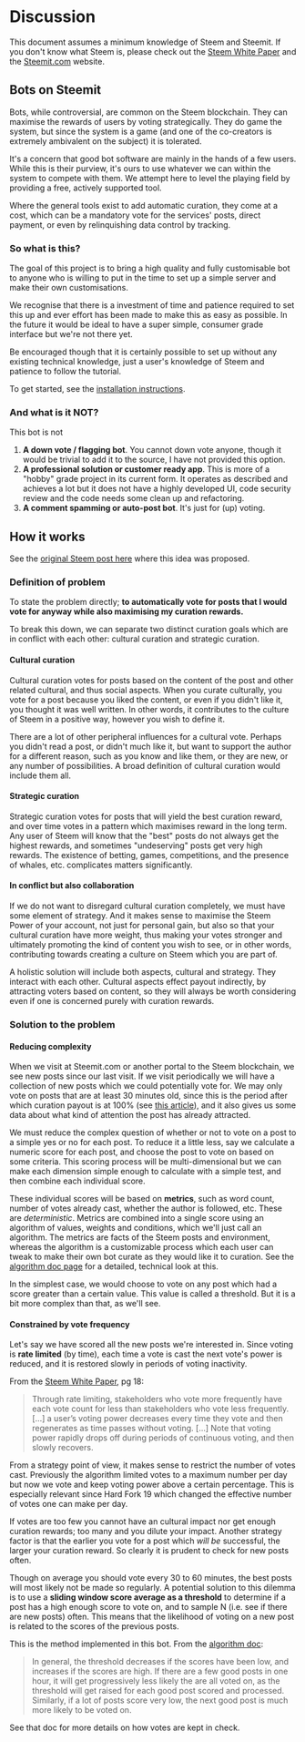 # Discussion

This document assumes a minimum knowledge of Steem and Steemit. If you don't know what Steem is, please check out the [Steem White Paper](https://steem.io/SteemWhitePaper.pdf) and the [Steemit.com](https://steemit.com) website.

## Bots on Steemit

Bots, while controversial, are common on the Steem blockchain. They can maximise the rewards of users by voting strategically. They do game the system, but since the system is a game (and one of the co-creators is extremely ambivalent on the subject) it is tolerated.

It's a concern that good bot software are mainly in the hands of a few users. While this is their purview, it's ours to use whatever we can within the system to compete with them. We attempt here to level the playing field by providing a free, actively supported tool.

Where the general tools exist to add automatic curation, they come at a cost, which can be a mandatory vote for the services' posts, direct payment, or even by relinquishing data control by tracking.

### So what is this?

The goal of this project is to bring a high quality and fully customisable bot to anyone who is willing to put in the time to set up a simple server and make their own customisations.

We recognise that there is a investment of time and patience required to set this up and ever effort has been made to make this as easy as possible. In the future it would be ideal to have a super simple, consumer grade interface but we're not there yet.

Be encouraged though that it is certainly possible to set up without any existing technical knowledge, just a user's knowledge of Steem and patience to follow the tutorial.

To get started, see the [installation instructions](/docs/installation.md).

### And what is it NOT?

This bot is not

1. **A down vote / flagging bot**. You cannot down vote anyone, though it would be trivial to add it to the source, I have not provided this option.
2. **A professional solution or customer ready app**. This is more of a "hobby" grade project in its current form. It operates as described and achieves a lot but it does not have a highly developed UI, code security review and the code needs some clean up and refactoring.
3. **A comment spamming or auto-post bot**. It's just for (up) voting.

## How it works

See the [original Steem post here](https://steemit.com/curation/@personz/5qnnnx-free-open-source-steemit-bot-proposal-and-question) where this idea was proposed.

### Definition of problem

To state the problem directly; **to automatically vote for posts that I would vote for anyway while also maximising my curation rewards.**

To break this down, we can separate two distinct curation goals which are in conflict with each other: cultural curation and strategic curation.

#### Cultural curation

Cultural curation votes for posts based on the content of the post and other related cultural, and thus social aspects. When you curate culturally, you vote for a post because you liked the content, or even if you didn't like it, you thought it was well written. In other words, it contributes to the culture of Steem in a positive way, however you wish to define it.

There are a lot of other peripheral influences for a cultural vote. Perhaps you didn't read a post, or didn't much like it, but want to support the author for a different reason, such as you know and like them, or they are new, or any number of possibilities. A broad definition of cultural curation would include them all.

#### Strategic curation

Strategic curation votes for posts that will yield the best curation reward, and over time votes in a pattern which maximises reward in the long term. Any user of Steem will know that the "best" posts do not always get the highest rewards, and sometimes "undeserving" posts get very high rewards. The existence of betting, games, competitions, and the presence of whales, etc. complicates matters significantly.

#### In conflict but also collaboration

If we do not want to disregard cultural curation completely, we must have some element of strategy. And it makes sense to maximise the Steem Power of your account, not just for personal gain, but also so that your cultural curation have more weight, thus making your votes stronger and ultimately promoting the kind of content you wish to see, or in other words, contributing towards creating a culture on Steem which you are part of.

A holistic solution will include both aspects, cultural and strategy. They interact with each other. Cultural aspects effect payout indirectly, by attracting voters based on content, so they will always be worth considering even if one is concerned purely with curation rewards.

### Solution to the problem

#### Reducing complexity

When we visit at Steemit.com or another portal to the Steem blockchain, we see new posts since our last visit. If we visit periodically we will have a collection of new posts which we could potentially vote for. We may only vote on posts that are at least 30 minutes old, since this is the period after which curation payout is at 100% (see [this article](https://steemit.com/steem/@abit/new-curation-reward-algorithm-huge-penalty-to-early-voters)), and it also gives us some data about what kind of attention the post has already attracted.

We must reduce the complex question of whether or not to vote on a post to a simple yes or no for each post. To reduce it a little less, say we calculate a numeric score for each post, and choose the post to vote on based on some criteria. This scoring process will be multi-dimensional but we can make each dimension simple enough to calculate with a simple test, and then combine each individual score.

These individual scores will be based on **metrics**, such as word count, number of votes already cast, whether the author is followed, etc. These are _deterministic_. Metrics are combined into a single score using an algorithm of values, weights and conditions, which we'll just call an algorithm. The metrics are facts of the Steem posts and environment, whereas the algorithm is a customizable process which each user can tweak to make their own bot curate as they would like it to curation. See the [algorithm doc page](/docs/algorithm.md) for a detailed, technical look at this.

In the simplest case, we would choose to vote on any post which had a score greater than a certain value. This value is called a threshold. But it is a bit more complex than that, as we'll see.

#### Constrained by vote frequency

Let's say we have scored all the new posts we're interested in. Since voting is **rate limited** (by time), each time a vote is cast the next vote's power is reduced, and it is restored slowly in periods of voting inactivity.

From the [Steem White Paper](https://steem.io/SteemWhitePaper.pdf), pg 18:

> Through rate limiting, stakeholders who vote more frequently have each vote count for less than stakeholders who vote less frequently. [...] a user’s voting power decreases every time they vote and then regenerates as time passes without voting. [...] Note that voting power rapidly drops off during periods of continuous voting, and then slowly recovers.

From a strategy point of view, it makes sense to restrict the number of votes cast. Previously the algorithm limited votes to a maximum number per day but now we vote and keep voting power above a certain percentage. This is especially relevant since Hard Fork 19 which changed the effective number of votes one can make per day.

If votes are too few  you cannot have an cultural impact nor get enough curation rewards; too many and you dilute your impact. Another strategy factor is that the earlier you vote for a post which _will be_ successful, the larger your curation reward. So clearly it is prudent to check for new posts often.

Though on average you should vote every 30 to 60 minutes, the best posts will most likely not be made so regularly. A potential solution to this dilemma is to use a **sliding window score average as a threshold** to determine if a post has a high enough score to vote on, and to sample N (i.e. see if there are new posts) often. This means that the likelihood of voting on a new post is related to the scores of the previous posts.

This is the method implemented in this bot. From the [algorithm doc](/docs/algorithm.md):

> In general, the threshold decreases if the scores have been low, and increases if the scores are high. If there are a few good posts in one hour, it will get progressively less likely the are all voted on, as the threshold will get raised for each good post scored and processed. Similarly, if a lot of posts score very low, the next good post is much more likely to be voted on.

See that doc for more details on how votes are kept in check.
